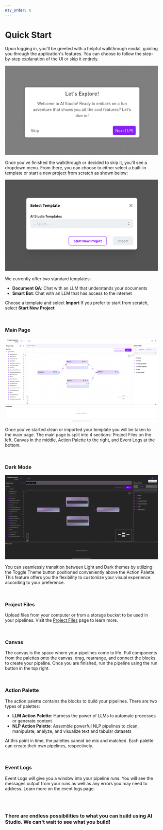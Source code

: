 ```yaml
---
nav_order: 0
---
```


# Quick Start
Upon logging in, you'll be greeted with a helpful walkthrough modal, guiding you through the application's features. You can choose to follow the step-by-step explanation of the UI or skip it entirely.

<img src="images/Screenshot_WalkthroughModal.png"/>

Once you've finished the walkthrough or decided to skip it, you'll see a dropdown menu. From there, you can choose to either select a built-in template or start a new project from scratch as shown below:

<img src="images/Screenshot_StartModal.png"/>

We currently offer two standard templates:
* **Document QA**: Chat with an LLM that understands your documents
* **Smart Bot**: Chat with an LLM that has access to the internet

Choose a template and select **Import**
If you prefer to start from scratch, select **Start New Project**

<br>

### Main Page

<img src="images/Screenshot_AIStudio.png"/>


Once you've started clean or imported your template you will be taken to the main page. The main page is split into 4 sections: Project Files on the left, Canvas in the middle, Action Palette to the right, and Event Logs at the bottom.

<br>

### Dark Mode

<img src="images/Screenshot_DarkMode.png"/>


You can seamlessly transition between Light and Dark themes by utilizing the Toggle Theme button positioned conveniently above the Action Palette. This feature offers you the flexibility to customize your visual experience according to your preference.

<br>

### Project Files

Upload files from your computer or from a storage bucket to be used in your pipelines. Visit the <a href="https://sparkcognition.github.io/aistudio-docs/projectfiles.html">Project Files</a> page to learn more.

<br>

### Canvas

The canvas is the space where your pipelines come to life. Pull components from the palettes onto the canvas, drag, rearrange, and connect the blocks to create your pipeline. Once you are finished, run the pipeline using the run button in the top right.

<br>

### Action Palette

The action palette contains the blocks to build your pipelines. There are two types of palettes: 

* **LLM Action Palette**: Harness the power of LLMs to automate processes or generate content
* **NLP Action Palette**: Assemble powerful NLP pipelines to clean, manipulate, analyze, and visualize text and tabular datasets

At this point in time, the palettes cannot be mix and matched. Each palette can create their own pipelines, respectively.

<br>

### Event Logs

Event Logs will give you a window into your pipeline runs. You will see the messages output from your runs as well as any errors you may need to address. Learn more on the event logs page.

<br>
<br>

### There are endless possibilities to what you can build using AI Studio. We can't wait to see what you build!
